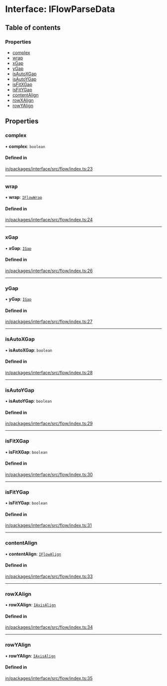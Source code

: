 # Interface: IFlowParseData

## Table of contents

### Properties

- [complex](IFlowParseData.md#complex)
- [wrap](IFlowParseData.md#wrap)
- [xGap](IFlowParseData.md#xgap)
- [yGap](IFlowParseData.md#ygap)
- [isAutoXGap](IFlowParseData.md#isautoxgap)
- [isAutoYGap](IFlowParseData.md#isautoygap)
- [isFitXGap](IFlowParseData.md#isfitxgap)
- [isFitYGap](IFlowParseData.md#isfitygap)
- [contentAlign](IFlowParseData.md#contentalign)
- [rowXAlign](IFlowParseData.md#rowxalign)
- [rowYAlign](IFlowParseData.md#rowyalign)

## Properties

### complex

• **complex**: `boolean`

#### Defined in

[in/packages/interface/src/flow/index.ts:23](https://github.com/leaferjs/leafer-in/blob/89d5b4b/packages/interface/src/flow/index.ts#L23)

___

### wrap

• **wrap**: [`IFlowWrap`](../modules.md#iflowwrap)

#### Defined in

[in/packages/interface/src/flow/index.ts:24](https://github.com/leaferjs/leafer-in/blob/89d5b4b/packages/interface/src/flow/index.ts#L24)

___

### xGap

• **xGap**: [`IGap`](../modules.md#igap)

#### Defined in

[in/packages/interface/src/flow/index.ts:26](https://github.com/leaferjs/leafer-in/blob/89d5b4b/packages/interface/src/flow/index.ts#L26)

___

### yGap

• **yGap**: [`IGap`](../modules.md#igap)

#### Defined in

[in/packages/interface/src/flow/index.ts:27](https://github.com/leaferjs/leafer-in/blob/89d5b4b/packages/interface/src/flow/index.ts#L27)

___

### isAutoXGap

• **isAutoXGap**: `boolean`

#### Defined in

[in/packages/interface/src/flow/index.ts:28](https://github.com/leaferjs/leafer-in/blob/89d5b4b/packages/interface/src/flow/index.ts#L28)

___

### isAutoYGap

• **isAutoYGap**: `boolean`

#### Defined in

[in/packages/interface/src/flow/index.ts:29](https://github.com/leaferjs/leafer-in/blob/89d5b4b/packages/interface/src/flow/index.ts#L29)

___

### isFitXGap

• **isFitXGap**: `boolean`

#### Defined in

[in/packages/interface/src/flow/index.ts:30](https://github.com/leaferjs/leafer-in/blob/89d5b4b/packages/interface/src/flow/index.ts#L30)

___

### isFitYGap

• **isFitYGap**: `boolean`

#### Defined in

[in/packages/interface/src/flow/index.ts:31](https://github.com/leaferjs/leafer-in/blob/89d5b4b/packages/interface/src/flow/index.ts#L31)

___

### contentAlign

• **contentAlign**: [`IFlowAlign`](../modules.md#iflowalign)

#### Defined in

[in/packages/interface/src/flow/index.ts:33](https://github.com/leaferjs/leafer-in/blob/89d5b4b/packages/interface/src/flow/index.ts#L33)

___

### rowXAlign

• **rowXAlign**: [`IAxisAlign`](../modules.md#iaxisalign)

#### Defined in

[in/packages/interface/src/flow/index.ts:34](https://github.com/leaferjs/leafer-in/blob/89d5b4b/packages/interface/src/flow/index.ts#L34)

___

### rowYAlign

• **rowYAlign**: [`IAxisAlign`](../modules.md#iaxisalign)

#### Defined in

[in/packages/interface/src/flow/index.ts:35](https://github.com/leaferjs/leafer-in/blob/89d5b4b/packages/interface/src/flow/index.ts#L35)
